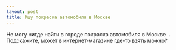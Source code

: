 ```yaml
---
layout: post 
title: Ищу покраска автомобиля в Москве ‌ ‌ 
--- 
```

Не могу нигде найти в городе покраска автомобиля в Москве ‌ ‌. Подскажите, может в интернет-магазине где-то взять можно?